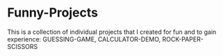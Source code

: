 # Funny-Projects
This is a collection of individual projects that I created for fun and to gain experience:
GUESSING-GAME, CALCULATOR-DEMO, ROCK-PAPER-SCISSORS
